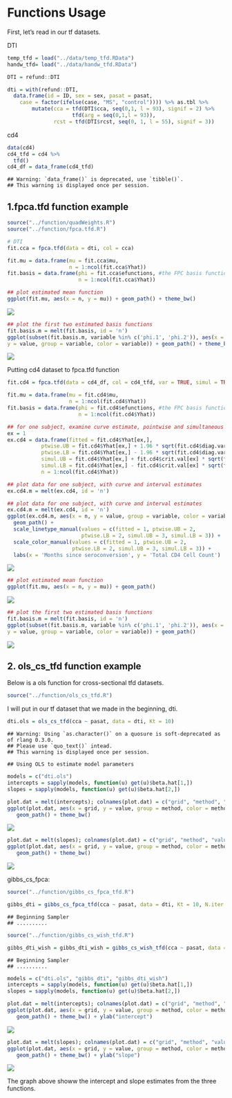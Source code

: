 Functions Usage
================

First, let’s read in our tf datasets.

DTI

``` r
temp_tfd = load("../data/temp_tfd.RData")
handw_tfd= load("../data/handw_tfd.RData")

DTI = refund::DTI

dti = with(refund::DTI, 
  data.frame(id = ID, sex = sex, pasat = pasat, 
    case = factor(ifelse(case, "MS", "control")))) %>% as.tbl %>% 
        mutate(cca = tfd(DTI$cca, seq(0,1, l = 93), signif = 2) %>%
                     tfd(arg = seq(0,1,l = 93)),
               rcst = tfd(DTI$rcst, seq(0, 1, l = 55), signif = 3))
```

cd4

``` r
data(cd4)
cd4_tfd = cd4 %>%
  tfd()
cd4_df = data_frame(cd4_tfd)
```

    ## Warning: `data_frame()` is deprecated, use `tibble()`.
    ## This warning is displayed once per session.

## 1.fpca.tfd function example

``` r
source("../function/quadWeights.R")
source("../function/fpca.tfd.R")
```

``` r
# DTI
fit.cca = fpca.tfd(data = dti, col = cca)

fit.mu = data.frame(mu = fit.cca$mu,
                    n = 1:ncol(fit.cca$Yhat))
fit.basis = data.frame(phi = fit.cca$efunctions, #the FPC basis functions.
                       n = 1:ncol(fit.cca$Yhat))

## plot estimated mean function
ggplot(fit.mu, aes(x = n, y = mu)) + geom_path() + theme_bw()
```

![](tidy_fun_explore_files/figure-gfm/unnamed-chunk-4-1.png)<!-- -->

``` r
## plot the first two estimated basis functions
fit.basis.m = melt(fit.basis, id = 'n')
ggplot(subset(fit.basis.m, variable %in% c('phi.1', 'phi.2')), aes(x = n,
y = value, group = variable, color = variable)) + geom_path() + theme_bw()
```

![](tidy_fun_explore_files/figure-gfm/unnamed-chunk-4-2.png)<!-- -->

Putting cd4 dataset to fpca.tfd
function

``` r
fit.cd4 = fpca.tfd(data = cd4_df, col = cd4_tfd, var = TRUE, simul = TRUE)

fit.mu = data.frame(mu = fit.cd4$mu,
                    n = 1:ncol(fit.cd4$Yhat))
fit.basis = data.frame(phi = fit.cd4$efunctions, #the FPC basis functions.
                       n = 1:ncol(fit.cd4$Yhat))

## for one subject, examine curve estimate, pointwise and simultaneous itervals
ex = 1
ex.cd4 = data.frame(fitted = fit.cd4$Yhat[ex,],
           ptwise.UB = fit.cd4$Yhat[ex,] + 1.96 * sqrt(fit.cd4$diag.var[ex,]),
           ptwise.LB = fit.cd4$Yhat[ex,] - 1.96 * sqrt(fit.cd4$diag.var[ex,]),
           simul.UB = fit.cd4$Yhat[ex,] + fit.cd4$crit.val[ex] * sqrt(fit.cd4$diag.var[ex,]),
           simul.LB = fit.cd4$Yhat[ex,] - fit.cd4$crit.val[ex] * sqrt(fit.cd4$diag.var[ex,]),
           n = 1:ncol(fit.cd4$Yhat))

## plot data for one subject, with curve and interval estimates
ex.cd4.m = melt(ex.cd4, id = 'n')

## plot data for one subject, with curve and interval estimates
ex.cd4.m = melt(ex.cd4, id = 'n')
ggplot(ex.cd4.m, aes(x = n, y = value, group = variable, color = variable, linetype = variable)) +
  geom_path() +
  scale_linetype_manual(values = c(fitted = 1, ptwise.UB = 2,
                        ptwise.LB = 2, simul.UB = 3, simul.LB = 3)) +
  scale_color_manual(values = c(fitted = 1, ptwise.UB = 2,
                     ptwise.LB = 2, simul.UB = 3, simul.LB = 3)) +
  labs(x = 'Months since seroconversion', y = 'Total CD4 Cell Count')
```

![](tidy_fun_explore_files/figure-gfm/unnamed-chunk-5-1.png)<!-- -->

``` r
## plot estimated mean function
ggplot(fit.mu, aes(x = n, y = mu)) + geom_path() 
```

![](tidy_fun_explore_files/figure-gfm/unnamed-chunk-5-2.png)<!-- -->

``` r
## plot the first two estimated basis functions
fit.basis.m = melt(fit.basis, id = 'n')
ggplot(subset(fit.basis.m, variable %in% c('phi.1', 'phi.2')), aes(x = n,
y = value, group = variable, color = variable)) + geom_path()
```

![](tidy_fun_explore_files/figure-gfm/unnamed-chunk-5-3.png)<!-- -->

## 2\. ols\_cs\_tfd function example

Below is a ols function for cross-sectional tfd datasets.

``` r
source("../function/ols_cs_tfd.R")
```

I will put in our tf dataset that we made in the beginning,
    dti.

``` r
dti.ols = ols_cs_tfd(cca ~ pasat, data = dti, Kt = 10)
```

    ## Warning: Using `as.character()` on a quosure is soft-deprecated as of rlang 0.3.0.
    ## Please use `quo_text()` intead.
    ## This warning is displayed once per session.

    ## Using OLS to estimate model parameters

``` r
models = c("dti.ols")
intercepts = sapply(models, function(u) get(u)$beta.hat[1,])
slopes = sapply(models, function(u) get(u)$beta.hat[2,])

plot.dat = melt(intercepts); colnames(plot.dat) = c("grid", "method", "value")
ggplot(plot.dat, aes(x = grid, y = value, group = method, color = method)) + 
   geom_path() + theme_bw() 
```

![](tidy_fun_explore_files/figure-gfm/fit%20tf%20ols-1.png)<!-- -->

``` r
plot.dat = melt(slopes); colnames(plot.dat) = c("grid", "method", "value")
ggplot(plot.dat, aes(x = grid, y = value, group = method, color = method)) + 
   geom_path() + theme_bw() 
```

![](tidy_fun_explore_files/figure-gfm/fit%20tf%20ols-2.png)<!-- -->

gibbs\_cs\_fpca:

``` r
source("../function/gibbs_cs_fpca_tfd.R")
```

``` r
gibbs_dti = gibbs_cs_fpca_tfd(cca ~ pasat, data = dti, Kt = 10, N.iter = 500, N.burn = 200)
```

    ## Beginning Sampler 
    ## ..........

``` r
source("../function/gibbs_cs_wish_tfd.R")
```

``` r
gibbs_dti_wish = gibbs_dti_wish = gibbs_cs_wish_tfd(cca ~ pasat, data = dti, Kt = 10, N.iter = 500, N.burn = 200)
```

    ## Beginning Sampler 
    ## ..........

``` r
models = c("dti.ols", "gibbs_dti", "gibbs_dti_wish")
intercepts = sapply(models, function(u) get(u)$beta.hat[1,])
slopes = sapply(models, function(u) get(u)$beta.hat[2,])

plot.dat = melt(intercepts); colnames(plot.dat) = c("grid", "method", "value")
ggplot(plot.dat, aes(x = grid, y = value, group = method, color = method)) + 
   geom_path() + theme_bw() + ylab("intercept")
```

![](tidy_fun_explore_files/figure-gfm/unnamed-chunk-11-1.png)<!-- -->

``` r
plot.dat = melt(slopes); colnames(plot.dat) = c("grid", "method", "value")
ggplot(plot.dat, aes(x = grid, y = value, group = method, color = method)) + 
   geom_path() + theme_bw() + ylab("slope")
```

![](tidy_fun_explore_files/figure-gfm/unnamed-chunk-11-2.png)<!-- -->

The graph above showw the intercept and slope estimates from the three
functions.
